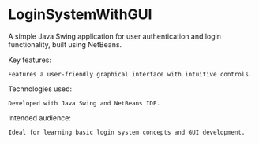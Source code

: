 # LoginSystemWithGUI
A simple Java Swing application for user authentication and login functionality, built using NetBeans.

Key features:

    Features a user-friendly graphical interface with intuitive controls.

Technologies used:

    Developed with Java Swing and NetBeans IDE.

Intended audience:

    Ideal for learning basic login system concepts and GUI development.
